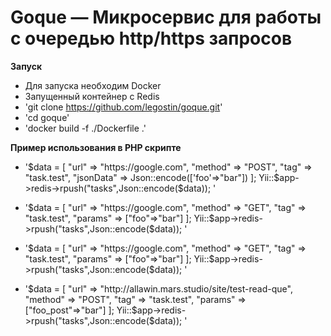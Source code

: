 # Goque — Микросервис для работы с очередью http/https запросов
**Запуск**
* Для запуска необходим  Docker
* Запущенный контейнер с Redis
* 'git clone https://github.com/legostin/goque.git'
* 'cd goque'
* 'docker build -f ./Dockerfile .'


**Пример использования в PHP скрипте**
* '$data = [
                "url" => "https://google.com",
                "method" => "POST",
                "tag" => "task.test",
                "jsonData" => Json::encode(['foo'=>"bar"])
            ];
            Yii::$app->redis->rpush("tasks",Json::encode($data));
'
* '$data = [
                   "url" => "https://google.com",
                   "method" => "GET",
                   "tag" => "task.test",
                   "params" => ["foo"=>"bar"]
               ];
               Yii::$app->redis->rpush("tasks",Json::encode($data));
'

* '$data = [
                   "url" => "https://google.com",
                   "method" => "GET",
                   "tag" => "task.test",
                   "params" => ["foo"=>"bar"]
               ];
               Yii::$app->redis->rpush("tasks",Json::encode($data));
'
* '$data = [
                   "url" => "http://allawin.mars.studio/site/test-read-que",
                   "method" => "POST",
                   "tag" => "task.test",
                   "params" => ["foo_post"=>"bar"]
               ];
               Yii::$app->redis->rpush("tasks",Json::encode($data));
'
